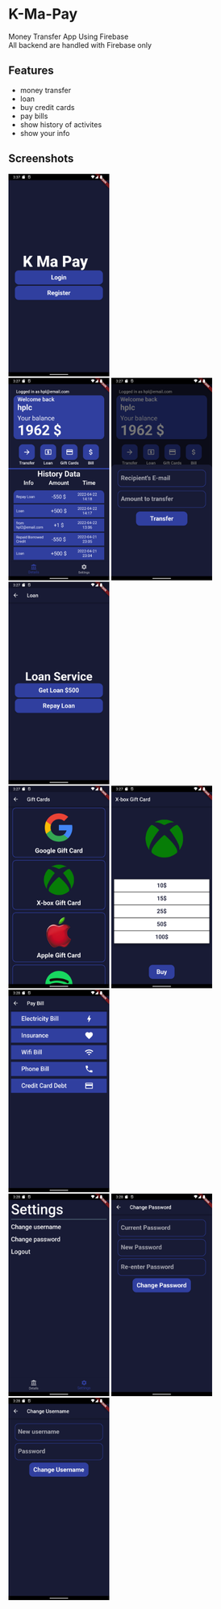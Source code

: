 # K-Ma-Pay

Money Transfer App Using Firebase <br>
All backend are handled with Firebase only

## Features

- money transfer
- loan
- buy credit cards
- pay bills
- show history of activites
- show your info

## Screenshots

<img src="Screenshot_1650618452.png" alt="drawing" width="200"/> <br>
<img src="Screenshot_1650617830.png" alt="drawing" width="200"/> <img src="Screenshot_1650617833.png" alt="drawing" width="200"/> <img src="Screenshot_1650617836.png" alt="drawing" width="200"/> <br>
<img src="Screenshot_1650617839.png" alt="drawing" width="200"/> <img src="Screenshot_1650617842.png" alt="drawing" width="200"/> <img src="Screenshot_1650617920.png" alt="drawing" width="200"/> <br>
<img src="Screenshot_1650617924.png" alt="drawing" width="200"/> <img src="Screenshot_1650617928.png" alt="drawing" width="200"/> <img src="Screenshot_1650617931.png" alt="drawing" width="200"/>
